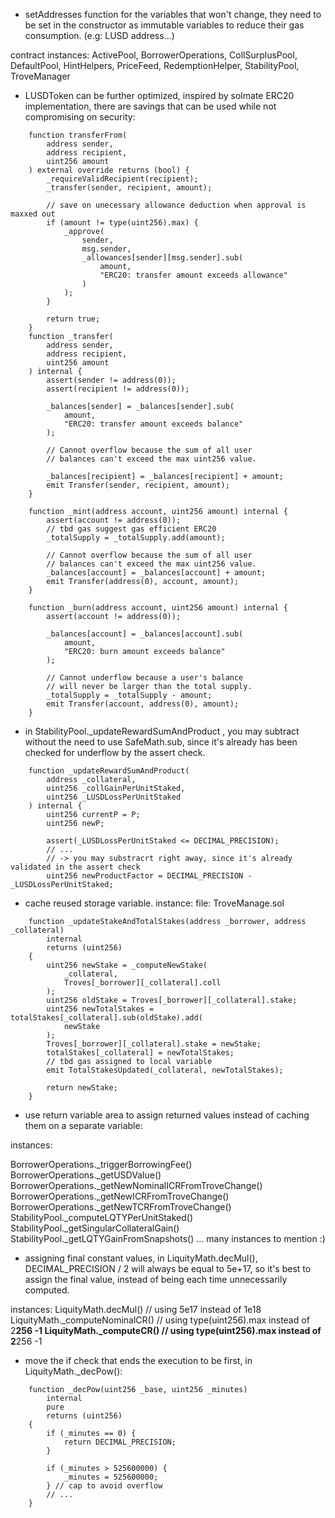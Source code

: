 - setAddresses function for the variables that won't change, they need to be set in the constructor as immutable variables to reduce their gas consumption. (e.g: LUSD address...)

contract instances: ActivePool, BorrowerOperations, CollSurplusPool, DefaultPool, HintHelpers, PriceFeed, RedemptionHelper, StabilityPool, TroveManager

- LUSDToken can be further optimized, inspired by solmate ERC20 implementation, there are savings that can be used while not compromising on security:

```solidity
    function transferFrom(
        address sender,
        address recipient,
        uint256 amount
    ) external override returns (bool) {
        _requireValidRecipient(recipient);
        _transfer(sender, recipient, amount);

        // save on unecessary allowance deduction when approval is maxxed out
        if (amount != type(uint256).max) {
            _approve(
                sender,
                msg.sender,
                _allowances[sender][msg.sender].sub(
                    amount,
                    "ERC20: transfer amount exceeds allowance"
                )
            );
        }

        return true;
    }
    function _transfer(
        address sender,
        address recipient,
        uint256 amount
    ) internal {
        assert(sender != address(0));
        assert(recipient != address(0));

        _balances[sender] = _balances[sender].sub(
            amount,
            "ERC20: transfer amount exceeds balance"
        );

        // Cannot overflow because the sum of all user
        // balances can't exceed the max uint256 value.

        _balances[recipient] = _balances[recipient] + amount;
        emit Transfer(sender, recipient, amount);
    }

    function _mint(address account, uint256 amount) internal {
        assert(account != address(0));
        // tbd gas suggest gas efficient ERC20
        _totalSupply = _totalSupply.add(amount);

        // Cannot overflow because the sum of all user
        // balances can't exceed the max uint256 value.
        _balances[account] = _balances[account] + amount;
        emit Transfer(address(0), account, amount);
    }

    function _burn(address account, uint256 amount) internal {
        assert(account != address(0));

        _balances[account] = _balances[account].sub(
            amount,
            "ERC20: burn amount exceeds balance"
        );

        // Cannot underflow because a user's balance
        // will never be larger than the total supply.
        _totalSupply = _totalSupply - amount;
        emit Transfer(account, address(0), amount);
    }
```

- in StabilityPool._updateRewardSumAndProduct , you may subtract without the need to use SafeMath.sub, since it's already has been checked for underflow by the assert check.

```solidity
    function _updateRewardSumAndProduct(
        address _collateral,
        uint256 _collGainPerUnitStaked,
        uint256 _LUSDLossPerUnitStaked
    ) internal {
        uint256 currentP = P;
        uint256 newP;

        assert(_LUSDLossPerUnitStaked <= DECIMAL_PRECISION);
        // ...
        // -> you may substracrt right away, since it's already validated in the assert check
        uint256 newProductFactor = DECIMAL_PRECISION - _LUSDLossPerUnitStaked;
``` 
- cache reused storage variable.
instance:
file: TroveManage.sol
```solidity
    function _updateStakeAndTotalStakes(address _borrower, address _collateral)
        internal
        returns (uint256)
    {
        uint256 newStake = _computeNewStake(
            _collateral,
            Troves[_borrower][_collateral].coll
        );
        uint256 oldStake = Troves[_borrower][_collateral].stake;
        uint256 newTotalStakes = totalStakes[_collateral].sub(oldStake).add(
            newStake
        );
        Troves[_borrower][_collateral].stake = newStake;
        totalStakes[_collateral] = newTotalStakes;
        // tbd gas assigned to local variable
        emit TotalStakesUpdated(_collateral, newTotalStakes);

        return newStake;
    }
```
- use return variable area to assign returned values instead of caching them on a separate variable:

instances:

BorrowerOperations._triggerBorrowingFee()
BorrowerOperations._getUSDValue()
BorrowerOperations._getNewNominalICRFromTroveChange()
BorrowerOperations._getNewICRFromTroveChange()
BorrowerOperations._getNewTCRFromTroveChange()
StabilityPool._computeLQTYPerUnitStaked()
StabilityPool._getSingularCollateralGain()
StabilityPool._getLQTYGainFromSnapshots()
... many instances to mention :)

- assigning final constant values, in LiquityMath.decMul(), DECIMAL_PRECISION / 2 will always be equal to 5e+17, so it's best to assign the final value, instead of being each time unnecessarily computed.

instances:
LiquityMath.decMul() // using 5e17 instead of 1e18
LiquityMath._computeNominalCR() // using type(uint256).max instead of 2**256 -1
LiquityMath._computeCR() // using type(uint256).max instead of 2**256 -1

- move the if check that ends the execution to be first, in LiquityMath._decPow():
```solidity
    function _decPow(uint256 _base, uint256 _minutes)
        internal
        pure
        returns (uint256)
    {
        if (_minutes == 0) {
            return DECIMAL_PRECISION;
        }

        if (_minutes > 525600000) {
            _minutes = 525600000;
        } // cap to avoid overflow
        // ...
    }
```
